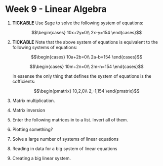 # Week 9 - Linear Algebra

1. **TICKABLE** Use Sage to solve the following system of equations:

    $$\begin{cases}
    10x+2y=0\\
    2x-y=154
    \end{cases}$$

2. **TICKABLE** Note that the above system of equations is equivalent to the following systems of equations:

    $$\begin{cases}
    10a+2b=0\\
    2a-b=154
    \end{cases}$$

    $$\begin{cases}
    10m+2n=0\\
    2m-n=154
    \end{cases}$$

    In essense the only thing that defines the system of equations is the cofficients:

    $$\begin{pmatrix}
    10,2,0\\
    2,-1,154
    \end{pmatrix}$$


3. Matrix multiplication.
4. Matrix inversion
5. Enter the following matrices in to a list. Invert all of them.
6. Plotting something?
7. Solve a large number of systems of linear equations
8. Reading in data for a big system of linear equations
9. Creating a big linear system.
